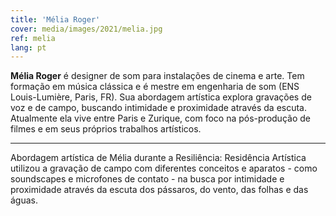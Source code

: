 ```yaml
---
title: 'Mélia Roger'
cover: media/images/2021/melia.jpg
ref: melia
lang: pt
---
```


**Mélia Roger** é designer de som para instalações de cinema e arte. Tem formação em música clássica e é mestre em engenharia de som (ENS Louis-Lumière, Paris, FR). Sua abordagem artística explora gravações de voz e de campo, buscando intimidade e proximidade através da escuta. Atualmente ela vive entre Paris e Zurique, com foco na pós-produção de filmes e em seus próprios trabalhos artísticos.

---

Abordagem artística de Mélia durante a Resiliência: Residência Artística utilizou a gravação de campo com diferentes conceitos e aparatos - como soundscapes e microfones de contato - na busca por intimidade e proximidade através da escuta dos pássaros, do vento, das folhas e das águas.
<br>